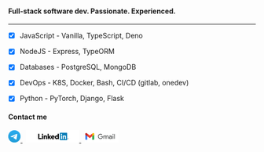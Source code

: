 <!--img width="100%" src="assets/headline.gif" -->

#### Full-stack software dev. Passionate. Experienced.
---
- [x] JavaScript - Vanilla, TypeScript, Deno
- [x] NodeJS - Express, TypeORM
- [x] Databases - PostgreSQL, MongoDB
- [x] DevOps - K8S, Docker, Bash, CI/CD (gitlab, onedev)
- [x] Python - PyTorch, Django, Flask


<h4 class="text-center"> Contact me </h4>
<a href="https://t.me/AntonNesterov" target="_blank">
<img height="25" src="assets/telegram.png">
</a> <sup>&nbsp;</sup> <a href="https://www.linkedin.com/in/anton-alex-nesterov/" target="_blank">
    <img height="25" src="assets/linkedin.png" />
</a> <sup>&nbsp;</sup> <a href="mailto:arch.nesterov@gmail.com" target="_blank">
<img height="25" src="assets/gmail.png">
</a> 


